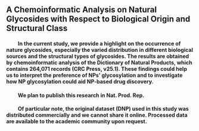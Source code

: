 ## A Chemoinformatic Analysis on Natural Glycosides with Respect to Biological Origin and Structural Class

<h4> &emsp;&emsp; In the current study, we provide a highlight on the occurrence of nature glycosides, especially the varied distribution in different biological sources and the structural types of glycosides. The results are obtained by chemoinformatic analysis of the Dictionary of Natural Products, which contains 264,071 records (CRC Press, v25.1). These findings could help us to interpret the preference of NPs’ glycosylation and to investigate how NP glycosylation could aid NP-based drug discovery.</h4>
<h4> &emsp;&emsp; We plan to publish this research in Nat. Prod. Rep. </h4>
<h4> &emsp;&emsp; Of particular note, the original dataset (DNP) used in this study was distributed commercially and we cannot share it online. Processed data are available to the academic community upon request.</h4>
